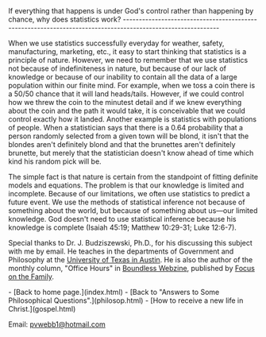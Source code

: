  <head> <title>(PVW) ... why does statistics work?</title> <meta content="IE=9" http-equiv="X-UA-Compatible"></meta> <link href="css/page_style.css" rel="stylesheet" type="text/css"></link> </head><body><div class="page_style"> If everything that happens is under God's control rather than happening by chance, why does statistics work?
------------------------------------------------------------------------------------------------------------

When we use statistics successfully everyday for weather, safety, manufacturing, marketing, etc., it easy to start thinking that statistics is a principle of nature. However, we need to remember that we use statistics not because of indefiniteness in nature, but because of our lack of knowledge or because of our inability to contain all the data of a large population within our finite mind. For example, when we toss a coin there is a 50/50 chance that it will land heads/tails. However, if we could control how we threw the coin to the minutest detail and if we knew everything about the coin and the path it would take, it is conceivable that we could control exactly how it landed. Another example is statistics with populations of people. When a statistician says that there is a 0.64 probability that a person randomly selected from a given town will be blond, it isn't that the blondes aren't definitely blond and that the brunettes aren't definitely brunette, but merely that the statistician doesn't know ahead of time which kind his random pick will be.

The simple fact is that nature is certain from the standpoint of fitting definite models and equations. The problem is that our knowledge is limited and incomplete. Because of our limitations, we often use statistics to predict a future event. We use the methods of statistical inference not because of something about the world, but because of something about us—our limited knowledge. God doesn't need to use statistical inference because his knowledge is complete (Isaiah 45:19; Matthew 10:29-31; Luke 12:6-7).

Special thanks to Dr. J. Budziszewski, Ph.D., for his discussing this subject with me by email. He teaches in the departments of Government and Philosophy at the [University of Texas in Austin](http://www.utexas.edu/). He is also the author of the monthly column, "Office Hours" in [Boundless Webzine](http://www.boundless.org/), published by [Focus on the Family](http://www.focusonthefamily.com/).

  </div>- [Back to home page.](index.html)
- [Back to "Answers to Some Philosophical Questions".](philosop.html)
- [How to receive a new life in Christ.](gospel.html)

Email: [pvwebb1@hotmail.com](mailto:pvwebb1@hotmail.com)


